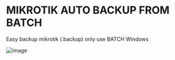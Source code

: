 # MIKROTIK AUTO BACKUP FROM BATCH

Easy backup mikrotik (.backup) only use BATCH Windows

![image](https://user-images.githubusercontent.com/42666125/111258702-143d4f00-8650-11eb-912c-f67ed77ddc8a.png)


